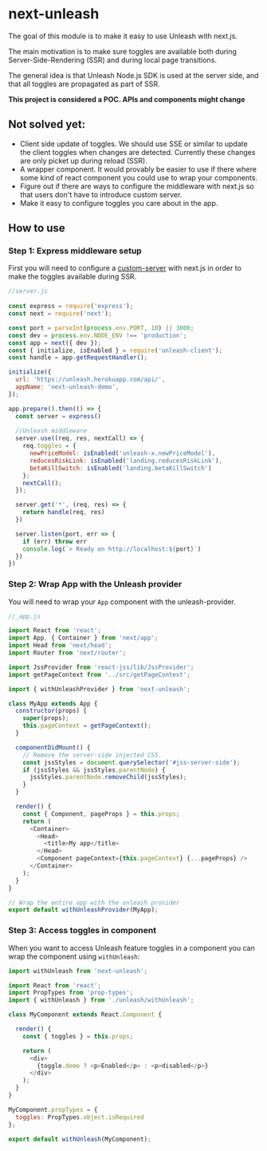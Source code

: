 # next-unleash
The goal of this module is to make it easy to use Unleash with next.js. 

The main motivation is to make sure toggles are available both during Server-Side-Rendering (SSR) 
and during local page transitions. 

The general idea is that Unleash Node.js SDK is used at the server side, and that all toggles are 
propagated as part of SSR. 

**This project is considered a POC. APIs and components might change**

## Not solved yet:
- Client side update of toggles. We should use SSE or similar to update the client toggles when changes are detected. Currently these changes are only picket up during reload (SSR). 
- A wrapper component. It would provably be easier to use if there where some kind of react component you could use to wrap your components. 
- Figure out if there are ways to configure the middleware with next.js so that users don't have to introduce custom server. 
- Make it easy to configure toggles you care about in the app.


## How to use

### Step 1: Express middleware setup

First you will need to configure a [custom-server](https://github.com/zeit/next.js/tree/canary/examples/custom-server-express) with next.js in order to make the toggles available during SSR. 

```javascript
//server.js
  
const express = require('express');
const next = require('next');

const port = parseInt(process.env.PORT, 10) || 3000;
const dev = process.env.NODE_ENV !== 'production';
const app = next({ dev });
const { initialize, isEnabled } = require('unleash-client');
const handle = app.getRequestHandler();

initialize({
  url: 'https://unleash.herokuapp.com/api/',
  appName: 'next-unleash-demo',
});

app.prepare().then(() => {
  const server = express()
  
  //Unleash middleware
  server.use((req, res, nextCall) => {
    req.toggles = {
      newPriceModel: isEnabled('unleash-x.newPriceModel'),
      reducesRiskLink: isEnabled('landing.reducesRiskLink'),
      betaKillSwitch: isEnabled('landing.betaKillSwitch')
    };
    nextCall();
  });

  server.get('*', (req, res) => {
    return handle(req, res)
  })

  server.listen(port, err => {
    if (err) throw err
    console.log(`> Ready on http://localhost:${port}`)
  })
})
```


### Step 2: Wrap App with the Unleash provider

You will need to wrap your `App` component with the unleash-provider. 

```javascript
//_app.js

import React from 'react';
import App, { Container } from 'next/app';
import Head from 'next/head';
import Router from 'next/router';

import JssProvider from 'react-jss/lib/JssProvider';
import getPageContext from '../src/getPageContext';

import { withUnleashProvider } from 'next-unleash';

class MyApp extends App {
  constructor(props) {
    super(props);
    this.pageContext = getPageContext();
  }

  componentDidMount() {
    // Remove the server-side injected CSS.
    const jssStyles = document.querySelector('#jss-server-side');
    if (jssStyles && jssStyles.parentNode) {
      jssStyles.parentNode.removeChild(jssStyles);
    }
  }

  render() {
    const { Component, pageProps } = this.props;
    return (
      <Container>
        <Head>
          <title>My app</title>
        </Head>
        <Component pageContext={this.pageContext} {...pageProps} />
      </Container>
    );
  }
}

// Wrap the entire app with the unleash provider
export default withUnleashProvider(MyApp);
```

### Step 3: Access toggles in component

When you want to access Unleash feature toggles in a component you can wrap the component using `withUnleash`:

```javascript
import withUnleash from 'next-unleash';

import React from 'react';
import PropTypes from 'prop-types';
import { withUnleash } from './unleash/withUnleash';

class MyComponent extends React.Component {

  render() {
    const { toggles } = this.props;

    return (
      <div>
        {toggle.demo ? <p>Enabled</p> : <p>disabled</p>}
      </div>
    );
  }
}

MyComponent.propTypes = {
  toggles: PropTypes.object.isRequired
};

export default withUnleash(MyComponent);


```